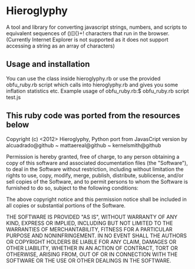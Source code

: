 # Hieroglyphy

A tool and library for converting javascript strings, numbers, and scripts to
equivalent sequences of ()[]{}+! characters that run in the browser.
(Currently Internet Explorer is not supported as it does not support accessing
a string as an array of characters)

## Usage and installation

You can use the class inside hieroglyphy.rb or use the provided obfu_ruby.rb script
which calls into hieroglyphy.rb and gives you some inflation statistics etc.
Example usage of obfu_ruby.rb:$ obfu_ruby.rb script test.js

## This ruby code was ported from the resources below

Copyright (c) <2012> <Patricio Palladino>
Hieroglyphy, Python port from JavasCript version by <Patricio Palladino>
alcuadrado@github ~ mattaereal@github ~ kernelsmith@github

Permission is hereby granted, free of charge, to any person obtaining a copy of
this software and associated documentation files (the "Software"), to deal in
the Software without restriction, including without limitation the rights to
use, copy, modify, merge, publish, distribute, sublicense, and/or sell copies of
the Software, and to permit persons to whom the Software is furnished to do so,
subject to the following conditions:

The above copyright notice and this permission notice shall be included in all
copies or substantial portions of the Software.

THE SOFTWARE IS PROVIDED "AS IS", WITHOUT WARRANTY OF ANY KIND, EXPRESS OR
IMPLIED, INCLUDING BUT NOT LIMITED TO THE WARRANTIES OF MERCHANTABILITY, FITNESS
FOR A PARTICULAR PURPOSE AND NONINFRINGEMENT. IN NO EVENT SHALL THE AUTHORS OR
COPYRIGHT HOLDERS BE LIABLE FOR ANY CLAIM, DAMAGES OR OTHER LIABILITY, WHETHER
IN AN ACTION OF CONTRACT, TORT OR OTHERWISE, ARISING FROM, OUT OF OR IN
CONNECTION WITH THE SOFTWARE OR THE USE OR OTHER DEALINGS IN THE SOFTWARE.
